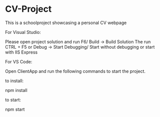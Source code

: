 # CV-Project

This is a schoolproject showcasing a personal CV webpage


For Visual Studio:

Please open project solution and run F6/ Build -> Build Solution The run CTRL + F5 or Debug -> Start Debugging/ Start without debugging or start with IIS Express

For VS Code:

Open ClientApp and run the following commands to start the project.



to install:

npm install

to start:

npm start
